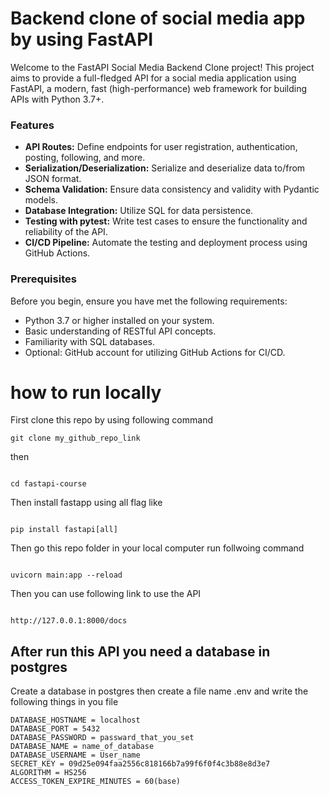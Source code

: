 # Backend clone  of social media app by using FastAPI

Welcome to the FastAPI Social Media Backend Clone project! This project aims to provide a full-fledged API for a social media application using FastAPI, a modern, fast (high-performance) web framework for building APIs with Python 3.7+.

### Features

- **API Routes:** Define endpoints for user registration, authentication, posting, following, and more.
- **Serialization/Deserialization:** Serialize and deserialize data to/from JSON format.
- **Schema Validation:** Ensure data consistency and validity with Pydantic models.
- **Database Integration:** Utilize SQL for data persistence.
- **Testing with pytest:** Write test cases to ensure the functionality and reliability of the API.
- **CI/CD Pipeline:** Automate the testing and deployment process using GitHub Actions.

### Prerequisites

Before you begin, ensure you have met the following requirements:

- Python 3.7 or higher installed on your system.
- Basic understanding of RESTful API concepts.
- Familiarity with SQL databases.
- Optional: GitHub account for utilizing GitHub Actions for CI/CD.




# how to run locally
First clone this repo by using following command
````
git clone my_github_repo_link

````
then 
````

cd fastapi-course

````

Then install fastapp using all flag like 

````

pip install fastapi[all]

````

Then go this repo folder in your local computer run follwoing command
````

uvicorn main:app --reload

````

Then you can use following link to use the  API

````

http://127.0.0.1:8000/docs 

````

## After run this API you need a database in postgres 
Create a database in postgres then create a file name .env and write the following things in you file 

````
DATABASE_HOSTNAME = localhost
DATABASE_PORT = 5432
DATABASE_PASSWORD = passward_that_you_set
DATABASE_NAME = name_of_database
DATABASE_USERNAME = User_name
SECRET_KEY = 09d25e094faa2556c818166b7a99f6f0f4c3b88e8d3e7 
ALGORITHM = HS256
ACCESS_TOKEN_EXPIRE_MINUTES = 60(base)



